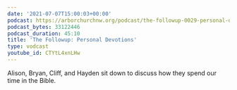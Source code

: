 ```yaml
---
date: '2021-07-07T15:00:03+00:00'
podcast: https://arborchurchnw.org/podcast/the-followup-0029-personal-devotions.m4a
podcast_bytes: 33122446
podcast_duration: 45:10
title: 'The Followup: Personal Devotions'
type: vodcast
youtube_id: CTYtL4xnLHw
---
```


Alison, Bryan, Cliff, and Hayden sit down to discuss how they spend our time in the Bible.
